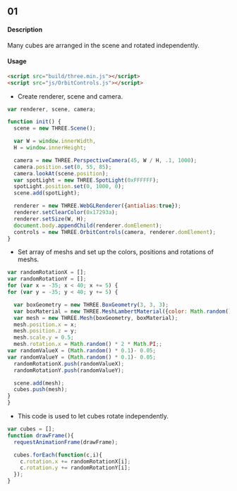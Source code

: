 ## 01 ##

#### Description ####
Many cubes are arranged in the scene and rotated independently.

#### Usage ####
```html
<script src="build/three.min.js"></script>
<script src="js/OrbitControls.js"></script>
```

* Create renderer, scene and camera.

```javascript
var renderer, scene, camera;

function init() {
  scene = new THREE.Scene();

  var W = window.innerWidth,
  H = window.innerHeight;

  camera = new THREE.PerspectiveCamera(45, W / H, .1, 1000);
  camera.position.set(0, 55, 85);
  camera.lookAt(scene.position);
  var spotLight = new THREE.SpotLight(0xFFFFFF);
  spotLight.position.set(0, 1000, 0);
  scene.add(spotLight);

  renderer = new THREE.WebGLRenderer({antialias:true});
  renderer.setClearColor(0x17293a);
  renderer.setSize(W, H);
  document.body.appendChild(renderer.domElement);
  controls = new THREE.OrbitControls(camera, renderer.domElement);
}
```

* Set array of meshs and set up the colors, positions and rotations of meshs.

```javascript
var randomRotationX = [];
var randomRotationY = [];
for (var x = -35; x < 40; x += 5) {
for (var y = -35; y < 40; y += 5) {

  var boxGeometry = new THREE.BoxGeometry(3, 3, 3);
  var boxMaterial = new THREE.MeshLambertMaterial({color: Math.random() * 0xFFFFFF});
  var mesh = new THREE.Mesh(boxGeometry, boxMaterial);
  mesh.position.x = x;
  mesh.position.z = y;
  mesh.scale.y = 0.5;
  mesh.rotation.x = Math.random() * 2 * Math.PI;;
var randomValueX = (Math.random() * 0.1)- 0.05;
var randomValueY = (Math.random() * 0.1)- 0.05;
  randomRotationX.push(randomValueX);
  randomRotationY.push(randomValueY);

  scene.add(mesh);
  cubes.push(mesh);
}
}
```

* This code is used to let cubes rotate independently.

```javascript
var cubes = [];
function drawFrame(){
  requestAnimationFrame(drawFrame);

  cubes.forEach(function(c,i){
    c.rotation.x += randomRotationX[i];
    c.rotation.y += randomRotationY[i];
  });
}
```
